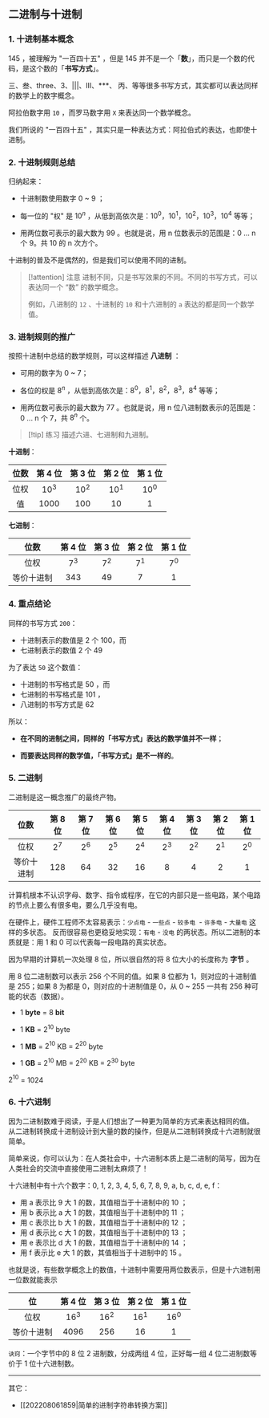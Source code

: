 ## 二进制与十进制

### 1. 十进制基本概念

145 ，被理解为 "一百四十五" ，但是 145 并不是一个「**数**」，而只是一个数的代码，是这个数的「**书写方式**」。

三、叁、three、3、|||、III、\*\*\*、 丙、等等很多书写方式，其实都可以表达同样的数学上的数字概念。

阿拉伯数字用 `10` ，而罗马数字用 `X` 来表达同一个数学概念。

我们所说的 "一百四十五" ，其实只是一种表达方式：阿拉伯式的表达，也即使十进制。

### 2. 十进制规则总结

归纳起来：

- 十进制数使用数字 0 ~ 9 ；

- 每一位的 "权" 是 $10^n$ ，从低到高依次是：$10^0$，$10^1$，$10^2$，$10^3$，$10^4$ 等等；

- 用两位数可表示的最大数为 99 。也就是说，用 n 位数表示的范围是：0 ... n 个 9。共 10 的 n 次方个。

十进制的普及不是偶然的，但是我们可以使用不同的进制。

> [!attention] 注意
> 进制不同，只是书写效果的不同。不同的书写方式，可以表达同一个 “数” 的数学概念。
> 
> 例如，八进制的 `12` 、十进制的 `10` 和十六进制的 `a` 表达的都是同一个数学值。

### 3. 进制规则的推广

按照十进制中总结的数学规则，可以这样描述 **八进制** ：

- 可用的数字为 0 ~ 7；

- 各位的权是 $8^n$ ，从低到高依次是：$8^0$，$8^1$，$8^2$，$8^3$，$8^4$ 等等；

- 用两位数可表示的最大数为 77 。也就是说，用 n 位八进制数表示的范围是：0 ... n 个 7，共 $8^n$ 个。

> [!tip] 练习
> 描述六进、七进制和九进制。   

**十进制**：

| 位数 | 第 4 位 | 第 3 位 | 第 2 位 | 第 1 位 |
| :-:  | :-:     | :-:     | :-:     | :-:     |
| 位权 | $10^3$  | $10^2$  | $10^1$  | $10^0$  |
| 值   | 1000    | 100     | 10      | 1       |

**七进制**：

| 位数       | 第 4 位 | 第 3 位 | 第 2 位 | 第 1 位 |
| :-:        | :-:     | :-:     | :-:     | :-:     |
| 位权       | $7^3$   | $7^2$   | $7^1$   | $7^0$   |
| 等价十进制 | 343     | 49      | 7       | 1       |


### 4. 重点结论

同样的书写方式 `200`：

- 十进制表示的数值是 2 个 100，而
- 七进制表示的数值 2 个 49

为了表达 `50` 这个数值：

- 十进制的书写格式是 50 ，而
- 七进制的书写格式是 101 ，
- 八进制的书写方式是 62

所以：

- **在不同的进制之间，同样的「书写方式」表达的数学值并不一样**；

- **而要表达同样的数学值，「书写方式」是不一样的**。

### 5. 二进制

二进制是这一概念推广的最终产物。

| 位数       | 第 8 位 | 第 7 位 | 第 6 位 | 第 5 位 | 第 4 位 | 第 3 位 | 第 2 位 | 第 1 位 |
| :-:        | :-:     | :-:     | :-:     | :-:     | :-:     | :-:     | :-:     | :-:     |
| 位权       | $2^7$   | $2^6$   | $2^5$   | $2^4$   |$2^3$    | $2^2$   | $2^1$   | $2^0$   |
| 等价十进制 | 128     | 64      | 32      | 16      | 8       | 4       | 2       | 1       |

计算机根本不认识字母、数字、指令或程序，在它的内部只是一些电路，某个电路的节点上要么有很多电，要么几乎没有电。

在硬件上，硬件工程师不太容易表示：`少点电` - `一些点` - `较多电 `- `许多电` - `大量电` 这样的多状态。 反而很容易也更稳妥地实现：`有电` - `没电` 的两状态。所以二进制的本质就是：用 1 和 0 可以代表每一段电路的真实状态。

因为早期的计算机一次处理 8 位，所以很自然的将 8 位大小的长度称为 **字节** 。 

用 8 位二进制数可以表示 256 个不同的值。如果 8 位都为 1，则对应的十进制值是 255；如果 8 为都是 0，则对应的十进制值是 0，从 0 ~ 255 一共有 256 种可能的状态（数据）。

- 1 **byte** = 8 **bit**

- 1 **KB** = $2^{10}$ byte

- 1 **MB** = $2^{10}$ KB = $2^{20}$ byte

- 1 **GB** = $2^{10}$ MB = $2^{20}$ KB = $2^{30}$ byte


$2^{10}$ = 1024

### 6. 十六进制

因为二进制数难于阅读，于是人们想出了一种更为简单的方式来表达相同的值。 从二进制转换成十进制设计到大量的数的操作，但是从二进制转换成十六进制就很简单。

简单来说，你可以认为：在人类社会中，十六进制本质上是二进制的简写，因为在人类社会的交流中直接使用二进制太麻烦了！
 
十六进制中有十六个数字：0, 1, 2, 3, 4, 5, 6, 7, 8, 9, a, b, c, d, e, f：

- 用 a 表示比 9 大 1 的数，其值相当于十进制中的 10 ；
- 用 b 表示比 a 大 1 的数，其值相当于十进制中的 11 ；
- 用 c 表示比 b 大 1 的数，其值相当于十进制中的 12 ；
- 用 d 表示比 c 大 1 的数，其值相当于十进制中的 13 ；
- 用 e 表示比 d 大 1 的数，其值相当于十进制中的 14 ；
- 用 f 表示比 e 大 1 的数，其值相当于十进制中的 15 。

也就是说，有些数学概念上的数值，十进制中需要用两位数表示，但是十六进制用一位数就能表示

| 位         | 第 4 位 | 第 3 位 | 第 2 位 | 第 1 位 |
| :-:        | :-:     | :-:     | :-:     | :-:     |
| 位权       | $16^3$  | $16^2$  | $16^1$  | $16^0$  |
| 等价十进制 | 4096    | 256     | 16      | 1       |

`诀窍`：一个字节中的 8 位 2 进制数，分成两组 4 位，正好每一组 4 位二进制数等价于 1 位十六进制数。

---

其它：

- [[202208061859|简单的进制字符串转换方案]]